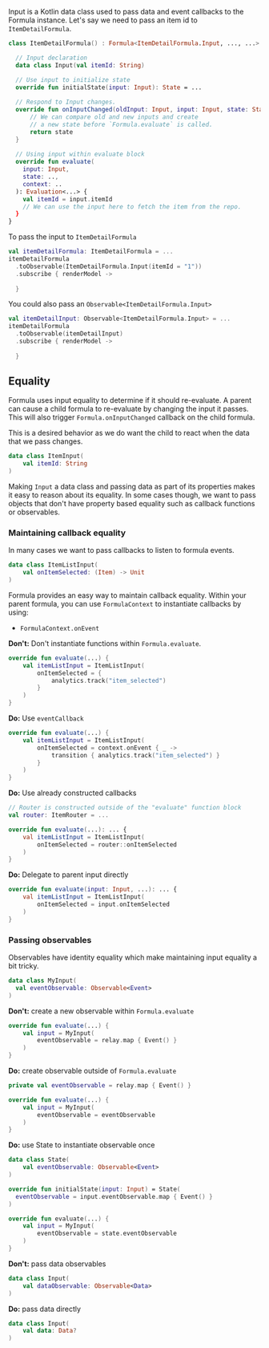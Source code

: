 Input is a Kotlin data class used to pass data and event callbacks to the Formula instance. Let's say we need to 
pass an item id to `ItemDetailFormula`. 
```kotlin
class ItemDetailFormula() : Formula<ItemDetailFormula.Input, ..., ...> {

  // Input declaration
  data class Input(val itemId: String)

  // Use input to initialize state
  override fun initialState(input: Input): State = ...
  
  // Respond to Input changes.
  override fun onInputChanged(oldInput: Input, input: Input, state: State): State {
      // We can compare old and new inputs and create
      // a new state before `Formula.evaluate` is called.
      return state 
  }
  
  // Using input within evaluate block
  override fun evaluate(
    input: Input,
    state: ..,
    context: ..
  ): Evaluation<...> {
    val itemId = input.itemId
    // We can use the input here to fetch the item from the repo.
  }
}
```

To pass the input to `ItemDetailFormula`
```kotlin
val itemDetailFormula: ItemDetailFormula = ...
itemDetailFormula
  .toObservable(ItemDetailFormula.Input(itemId = "1"))
  .subscribe { renderModel ->
    
  }
```

You could also pass an `Observable<ItemDetailFormula.Input>`
```kotlin
val itemDetailInput: Observable<ItemDetailFormula.Input> = ...
itemDetailFormula
  .toObservable(itemDetailInput)
  .subscribe { renderModel ->
    
  }
```

## Equality
Formula uses input equality to determine if it should re-evaluate. A parent can cause 
a child formula to re-evaluate by changing the input it passes. This will also trigger
`Formula.onInputChanged` callback on the child formula.

This is a desired behavior as we do want the child to react when the data that we pass changes.
```kotlin
data class ItemInput(
    val itemId: String
)
```

Making `Input` a data class and passing data as part of its properties makes it easy to reason
about its equality. In some cases though, we want to pass objects that don't have property based
equality such as callback functions or observables. 

### Maintaining callback equality
In many cases we want to pass callbacks to listen to formula events. 

```kotlin
data class ItemListInput(
    val onItemSelected: (Item) -> Unit
)
```

Formula provides an easy way to maintain callback equality. Within your parent formula, 
you can use `FormulaContext` to instantiate callbacks by using:

- `FormulaContext.onEvent`

**Don't:** Don't instantiate functions within `Formula.evaluate`.
```kotlin
override fun evaluate(...) {
    val itemListInput = ItemListInput(
        onItemSelected = {
            analytics.track("item_selected")
        }
    )
}
```

**Do:** Use `eventCallback`
```kotlin
override fun evaluate(...) {
    val itemListInput = ItemListInput(
        onItemSelected = context.onEvent { _ ->
            transition { analytics.track("item_selected") }
        }
    )
}
```

**Do:** Use already constructed callbacks
```kotlin
// Router is constructed outside of the "evaluate" function block
val router: ItemRouter = ...

override fun evaluate(...): ... {
    val itemListInput = ItemListInput(
        onItemSelected = router::onItemSelected
    )
}
```

**Do:** Delegate to parent input directly
```kotlin
override fun evaluate(input: Input, ...): ... {
    val itemListInput = ItemListInput(
        onItemSelected = input.onItemSelected
    )
}
```

### Passing observables
Observables have identity equality which make maintaining input equality a bit tricky.
```kotlin
data class MyInput(
  val eventObservable: Observable<Event>
)
```

**Don't:** create a new observable within `Formula.evaluate`
```kotlin
override fun evaluate(...) {
    val input = MyInput(
        eventObservable = relay.map { Event() }
    )
}
```

**Do:** create observable outside of `Formula.evaluate`

```kotlin
private val eventObservable = relay.map { Event() }

override fun evaluate(...) {
    val input = MyInput(
        eventObservable = eventObservable
    )
}
```

**Do:** use State to instantiate observable once
```kotlin
data class State(
    val eventObservable: Observable<Event>
)

override fun initialState(input: Input) = State(
  eventObservable = input.eventObservable.map { Event() }
)

override fun evaluate(...) {
    val input = MyInput(
        eventObservable = state.eventObservable
    )
}
```

**Don't:** pass data observables
```kotlin
data class Input(
    val dataObservable: Observable<Data>
)
```

**Do:** pass data directly
```kotlin
data class Input(
    val data: Data?
)
```